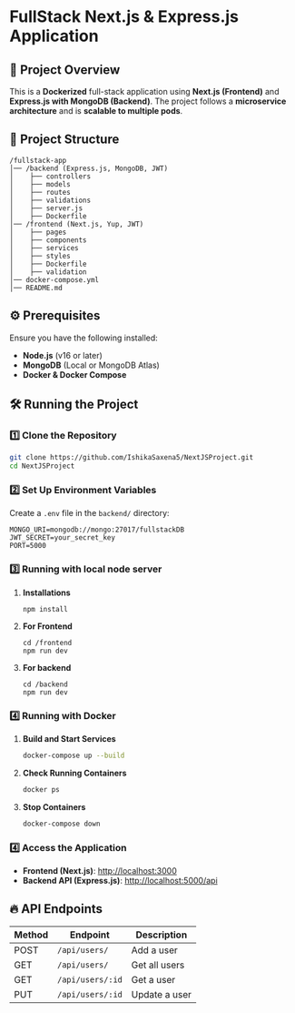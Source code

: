 # FullStack Next.js & Express.js Application

## 🚀 Project Overview
This is a **Dockerized** full-stack application using **Next.js (Frontend)** and **Express.js with MongoDB (Backend)**. The project follows a **microservice architecture** and is **scalable to multiple pods**.

## 📂 Project Structure
```
/fullstack-app
│── /backend (Express.js, MongoDB, JWT)
│    ├── controllers
│    ├── models
│    ├── routes
│    ├── validations
│    ├── server.js
│    ├── Dockerfile
│── /frontend (Next.js, Yup, JWT)
│    ├── pages
│    ├── components
│    ├── services
│    ├── styles
│    ├── Dockerfile
│    ├── validation
│── docker-compose.yml
│── README.md
```

## ⚙️ Prerequisites
Ensure you have the following installed:
- **Node.js** (v16 or later)
- **MongoDB** (Local or MongoDB Atlas)
- **Docker & Docker Compose**

## 🛠️ Running the Project

### **1️⃣ Clone the Repository**
```sh
git clone https://github.com/IshikaSaxena5/NextJSProject.git
cd NextJSProject
```

### **2️⃣ Set Up Environment Variables**

Create a `.env` file in the `backend/` directory:
```
MONGO_URI=mongodb://mongo:27017/fullstackDB
JWT_SECRET=your_secret_key
PORT=5000
```

### **3️⃣ Running with local node server**

1. **Installations**  
   ```
   npm install
   ```

2. **For Frontend**  
   ```
   cd /frontend
   npm run dev
   ```

3. **For backend**  
   ```
   cd /backend
   npm run dev

### **4️⃣ Running with Docker**

1. **Build and Start Services**  
   ```sh
   docker-compose up --build
   ```

2. **Check Running Containers**  
   ```sh
   docker ps
   ```

3. **Stop Containers**  
   ```sh
   docker-compose down
   ```

### **4️⃣ Access the Application**
- **Frontend (Next.js)**: [http://localhost:3000](http://localhost:3000)  
- **Backend API (Express.js)**: [http://localhost:5000/api](http://localhost:5000/api)

## 🔥 API Endpoints

| Method | Endpoint           | Description     
|--------|------------------|----------------|
| POST   | `/api/users/` | Add a user | 
| GET   | `/api/users/` | Get all users | 
| GET   | `/api/users/:id` | Get a user |
| PUT    | `/api/users/:id` | Update a user |

